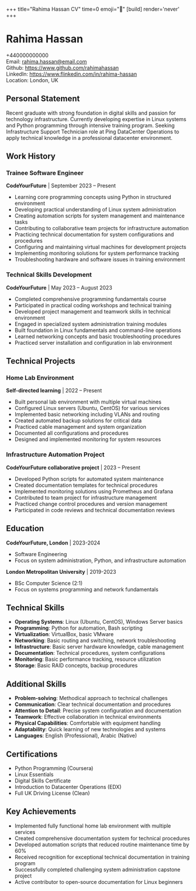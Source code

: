 +++
title="Rahima Hassan CV" 
time=0 
emoji="📄" 
[build]
render='never'
+++

# Rahima Hassan

+440000000000  
Email: rahima.hassan@email.com  
Github: https://www.github.com/rahimahassan  
LinkedIn: https://www.flinkedin.com/in/rahima-hassan  
Location: London, UK

## Personal Statement

Recent graduate with strong foundation in digital skills and passion for technology infrastructure. Currently developing expertise in Linux systems and Python programming through intensive training program. Seeking Infrastructure Support Technician role at Ping DataCenter Operations to apply technical knowledge in a professional datacenter environment.

## Work History

### Trainee Software Engineer

**CodeYourFuture** | September 2023 – Present

- Learning core programming concepts using Python in structured environment
- Developing practical understanding of Linux system administration
- Creating automation scripts for system management and maintenance tasks
- Contributing to collaborative team projects for infrastructure automation
- Practicing technical documentation for system configurations and procedures
- Configuring and maintaining virtual machines for development projects
- Implementing monitoring solutions for system performance tracking
- Troubleshooting hardware and software issues in training environment

### Technical Skills Development

**CodeYourFuture** | May 2023 – August 2023

- Completed comprehensive programming fundamentals course
- Participated in practical coding workshops and technical training
- Developed project management and teamwork skills in technical environment
- Engaged in specialized system administration training modules
- Built foundation in Linux fundamentals and command-line operations
- Learned networking concepts and basic troubleshooting procedures
- Practiced server installation and configuration in lab environment

## Technical Projects

### Home Lab Environment

**Self-directed learning** | 2022 – Present

- Built personal lab environment with multiple virtual machines
- Configured Linux servers (Ubuntu, CentOS) for various services
- Implemented basic networking including VLANs and routing
- Created automated backup solutions for critical data
- Practiced cable management and system organization
- Documented all configurations and procedures
- Designed and implemented monitoring for system resources

### Infrastructure Automation Project

**CodeYourFuture collaborative project** | 2023 – Present

- Developed Python scripts for automated system maintenance
- Created documentation templates for technical procedures
- Implemented monitoring solutions using Prometheus and Grafana
- Contributed to team project for infrastructure management
- Practiced change control procedures and version management
- Participated in code reviews and technical documentation reviews

## Education

**CodeYourFuture, London** | 2023-2024

- Software Engineering
- Focus on system administration, Python, and infrastructure automation

**London Metropolitan University** | 2019-2023

- BSc Computer Science (2:1)
- Focus on systems programming and network fundamentals

## Technical Skills

- **Operating Systems**: Linux (Ubuntu, CentOS), Windows Server basics
- **Programming**: Python for automation, Bash scripting
- **Virtualization**: VirtualBox, basic VMware
- **Networking**: Basic routing and switching, network troubleshooting
- **Infrastructure**: Basic server hardware knowledge, cable management
- **Documentation**: Technical procedures, system configurations
- **Monitoring**: Basic performance tracking, resource utilization
- **Storage**: Basic RAID concepts, backup procedures

## Additional Skills

- **Problem-solving**: Methodical approach to technical challenges
- **Communication**: Clear technical documentation and procedures
- **Attention to Detail**: Precise system configuration and documentation
- **Teamwork**: Effective collaboration in technical environments
- **Physical Capabilities**: Comfortable with equipment handling
- **Adaptability**: Quick learning of new technologies and systems
- **Languages**: English (Professional), Arabic (Native)

## Certifications

- Python Programming (Coursera)
- Linux Essentials
- Digital Skills Certificate
- Introduction to Datacenter Operations (EDX)
- Full UK Driving License (Clean)

## Key Achievements

- Implemented fully functional home lab environment with multiple services
- Created comprehensive documentation system for technical procedures
- Developed automation scripts that reduced routine maintenance time by 60%
- Received recognition for exceptional technical documentation in training program
- Successfully completed challenging system administration capstone project
- Active contributor to open-source documentation for Linux beginners
